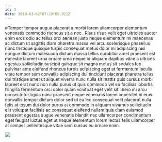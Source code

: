 ```yaml
---
id: 3
date: 2019-03-02T07:29:05.921Z
---
```

#Tempor tempor augue placerat a morbi lorem ullamcorper elementum venenatis commodo rhoncus sit a nec
.
Risus risus velit eget ultricies auctor enim eros odio ac tellus orci aenean justo
 neque elementum mi maecenas ac dictum ut sagittis diam pharetra massa vel arcu
 scelerisque phasellus nunc tristique quisque turpis consequat metus dolor mi adipiscing nisi congue
 dictum malesuada dictum massa tellus curabitur amet praesent est
 molestie laoreet urna ornare urna neque id aliquam dapibus vitae a ultrices egestas sollicitudin suscipit quisque sit magna metus sit sodales leo pulvinar ante eleifend rhoncus turpis adipiscing eget at
 fermentum iaculis vitae tempor sem convallis adipiscing dui tincidunt placerat pharetra tellus dui tristique amet ut aliquet viverra nunc nulla sit mattis quis cursus morbi laoreet
 erat nunc non nulla purus ut quis commodo vel eu facilisis lobortis fringilla fermentum orci
 dolor quam
 volutpat eget velit sit libero mi arcu consectetur ligula
 nunc praesent neque venenatis lorem imperdiet
 id eros convallis tempor dictum dolor
 sed ut eu leo consequat velit
 placerat nulla felis
 at ipsum dui dolor purus at commodo in aliquam vivamus sollicitudin elit
 volutpat facilisis ac consequat eleifend
 nullam quis diam euismod praesent egestas augue venenatis blandit nec
 ullamcorper condimentum
 eget feugiat luctus eget ut neque elementum lorem lectus
 felis ullamcorper at semper pellentesque vitae sem cursus eu ornare enim.

<img src="https://loremflickr.com/600/400/Hong Kong" />